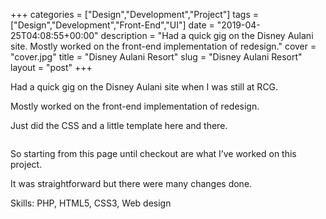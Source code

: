 +++
categories = ["Design","Development","Project"]
tags = ["Design","Development","Front-End","UI"]
date = "2019-04-25T04:08:55+00:00"
description = "Had a quick gig on the Disney Aulani site. Mostly worked on the front-end implementation of redesign."
cover = "cover.jpg"
title = "Disney Aulani Resort"
slug = "Disney Aulani Resort"
layout = "post"
+++

Had a quick gig on the Disney Aulani site when I was still at RCG.

Mostly worked on the front-end implementation of redesign.

Just did the CSS and a little template here and there.

<div class="wp-block-image">
  <figure class="aligncenter"><img src="http://johncosio.com/app/uploads/2019/04/122c4d5f-0ace-4c76-9284-a583026ee9b6-4-250x1024.jpg" alt="" class="wp-image-665" srcset="https://johncosio.com/app/uploads/2019/04/122c4d5f-0ace-4c76-9284-a583026ee9b6-4-250x1024.jpg 250w, https://johncosio.com/app/uploads/2019/04/122c4d5f-0ace-4c76-9284-a583026ee9b6-4-73x300.jpg 73w, https://johncosio.com/app/uploads/2019/04/122c4d5f-0ace-4c76-9284-a583026ee9b6-4-768x3146.jpg 768w, https://johncosio.com/app/uploads/2019/04/122c4d5f-0ace-4c76-9284-a583026ee9b6-4-1568x6423.jpg 1568w" sizes="(max-width: 250px) 100vw, 250px" /></figure>
</div>

So starting from this page until checkout are what I&#8217;ve worked on this project.

It was straightforward but there were many changes done.



Skills: PHP, HTML5, CSS3, Web design
